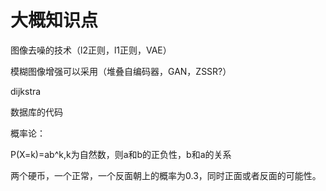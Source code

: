 # 大概知识点

图像去噪的技术（l2正则，l1正则，VAE）

模糊图像增强可以采用（堆叠自编码器，GAN，ZSSR?）

dijkstra

数据库的代码

概率论：

P(X=k)=ab^k,k为自然数，则a和b的正负性，b和a的关系

两个硬币，一个正常，一个反面朝上的概率为0.3，同时正面或者反面的可能性。

